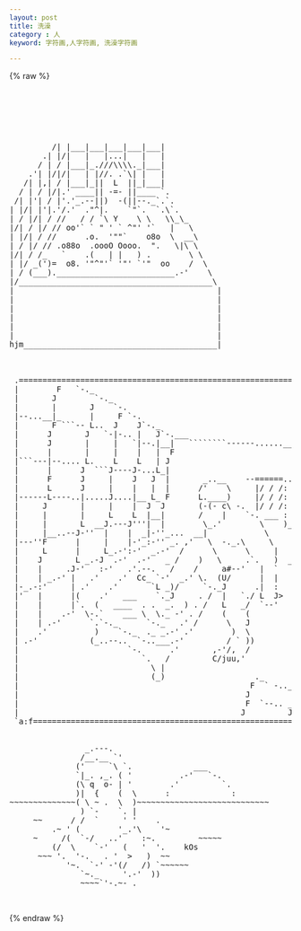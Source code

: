 ```yaml
---
layout: post
title: 洗澡
category : 人
keyword: 字符画,人字符画, 洗澡字符画

---
```

{% raw %}
<pre>






         /| |___|___|___|___|___|            
       .| |/|   |   |...|   |   |            
      / | / |___|_.///\\\\._|___|            
    .'| |/|/|   | |//. .`\| |   |            
   /| |,| / |___|_||  L  ||_|___|            
  / | / |/|.' ____|| -=- ||____ `.           
 /| |'| / |'.'_.--||)  -(||--._`.`.          
| |/| |'|.'/.'  ."^|.    `"`.  `.\`.         
| / |/| / //   / / `\ Y    \ \   \\_\_       
|/| / |/ // oo'` ` " ' ` ^"' '`   |   \      
| |/| / //      .o.  '""`    o8o  \  __\     
| / |/ // .o88o  .oooO Oooo.  ".   \|\ \     
|/| / /_   `    .(   | |   ) .        \ \    
| |/ _(')=  o8. '"^"'` '"' `'"  oo    /  \   
| / (___)._________________________.-'    \  
|/_________________________________________\ 
|                                           |
|                                           |
|                                           |
|                                           |
|                                           |
|                                           |
hjm_________________________________________|



 .========================================================================.
 |        F   `-._                                                       J|
 |       J        `-._                                                   F|
 |       |       J    `-.                                                L|
 |--...__|_      |     F `-.                                            J |
 |       F ```-- L..  J    J`-._                                        | |
 |      J       J   `-|-.. |   J`-.___                                  L |
 |      J       |     |   `|--.|__|   ````````------......_______...--- F |
 |      |       |     |    |   |  F                                    J  |
 |```---|--.... L.    L    L   | J                                     |  |
 |      |      J  ```J----J-...L_|                                     |  |
 |      F      J     |    J   J  |       _..__    --======..______     |  |
 |      L      J     |    |   |  |      /'    \     |/ / /:   ||       '  |
 |------L----..|.....J....|__ L_ F      L.____)     |/ / /:   ||       |  |
 |     J       |     |    |  J  J       (-(- c\ -.  |/ / /:   ||       |  |
 |     |       |     L    L  |__|       /    |    `-. ___ :   ||       F  |
 |     |       L  __J.---J'''|  |        \_.'        \    )___|'          |
 |     |__..--J-''  |    |  _|-''_...  __|            \               J   |
 |---''F      |     |    |-'_:-'' _. ,'   \  -._.\     \              ,   |
 |     L      |     L_.-':-'  _.-'  /      \      \     |             |   |
 |    J       L _.-J  .-'  .-'   _ /    )   \     .`.   )  _          |   |
 |    |     .J-'   :-'   .'.--.   /    /     a#--'   |  `   ```----...'   |
 |    | _.-' |   .'    .'  Cc_ `-'  _.' \.  (U/      |  |             |   |
 |-_.-:'     | .'    .'       `L _)/     `-._J      .|  :             J   |
 |'   |      |(    .'   ___    `._J     . /  |   `./ L  J>             L  |
 |    |      |`.  (   ____  . .  _.  ) . /   L   _/  `--'              J  |
 |    |    .-'  \-.`    ___ \  \._ -' . /    (    (                    `L |
 |    | .-'      `.`-._      `-._   .' /      \   J                     ` |
 |    .'          )    `-._  ._ _.-' .'        )  \                      `|
 | .-'           (_..--..  `-..___.-'         / ` ))                      |
 |                       `-.      .'       ,-'/,  /                       |
 |                          `.   /         C/juu,'                        |
 |                            \ |                                         |
 |                            (_)                   ._                    |
 |                                                 F  ` -..__             |
 |                                                J         | `-- .__     |
 |                                                F  `--.. _F       |`--..|
 |                                               J         J `--..__|_    |
 `a:f====================================================================='


                _.---.
               /__.__ `'
              ('     `\ `.             ___
              `|_. ,_. ( '          .-'   `-.
              (\ q  o- | '        .'         `.
              )|  {    (  \      :             :
~~~~~~~~~~~~~~( \ ~ .  \  )~~~~~~~~~~~~~~~~~~~~~~~~~~~~
               ) `-    `. |
     ~~      / /  `     ' '    .
         .~ ' (        '_.'\    '~
     ~     /(  `-/   ..'    :~.         ~~~~~
         (/  \    `-'   (   '  '.    kOs
      ~~~ '.  '-.   . '  >   )  ~~
            '~.  `-' -'(/   /) `~~~~~~
               `~._     '.-'  ))
               ~~~~`'-.~- .

 </pre>
{% endraw %}

